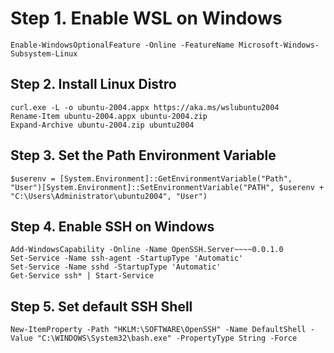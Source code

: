 # Step 1. Enable WSL on Windows

```
Enable-WindowsOptionalFeature -Online -FeatureName Microsoft-Windows-Subsystem-Linux
```

## Step 2. Install Linux Distro

```
curl.exe -L -o ubuntu-2004.appx https://aka.ms/wslubuntu2004
Rename-Item ubuntu-2004.appx ubuntu-2004.zip
Expand-Archive ubuntu-2004.zip ubuntu2004
```

## Step 3. Set the Path Environment Variable

```
$userenv = [System.Environment]::GetEnvironmentVariable("Path", "User")[System.Environment]::SetEnvironmentVariable("PATH", $userenv + "C:\Users\Administrator\ubuntu2004", "User")
```

## Step 4. Enable SSH on Windows

```
Add-WindowsCapability -Online -Name OpenSSH.Server~~~~0.0.1.0
Set-Service -Name ssh-agent -StartupType 'Automatic'
Set-Service -Name sshd -StartupType 'Automatic'
Get-Service ssh* | Start-Service
```

## Step 5. Set default SSH Shell

```
New-ItemProperty -Path "HKLM:\SOFTWARE\OpenSSH" -Name DefaultShell -Value "C:\WINDOWS\System32\bash.exe" -PropertyType String -Force
```
